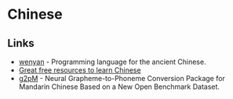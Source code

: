 # Chinese

## Links

* [wenyan](https://github.com/wenyan-lang/wenyan) - Programming language for the ancient Chinese.
* [Great free resources to learn Chinese](https://www.reddit.com/r/ChineseLanguage/comments/918c3b/free_rescources_for_beginners_and_advanced/)
* [g2pM](https://arxiv.org/abs/2004.03136) - Neural Grapheme-to-Phoneme Conversion Package for Mandarin Chinese Based on a New Open Benchmark Dataset.

